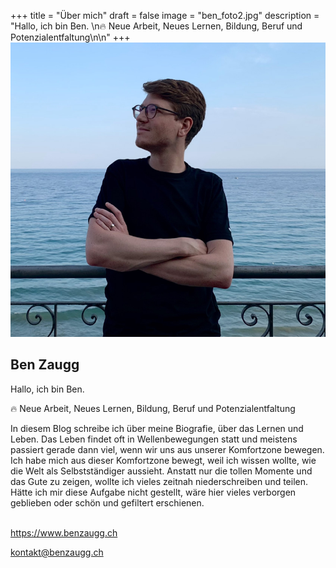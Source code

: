 +++
title = "Über mich"
draft = false
image = "ben_foto2.jpg"
description = "Hallo, ich bin Ben. \n🔥 Neue Arbeit, Neues Lernen, Bildung, Beruf und Potenzialentfaltung\n\n"
+++
![](ben_foto2.jpg)

## Ben Zaugg

Hallo, ich bin Ben. 

🔥 Neue Arbeit, Neues Lernen, Bildung, Beruf und Potenzialentfaltung

In diesem Blog schreibe ich über meine Biografie, über das Lernen und Leben. Das Leben findet oft in Wellenbewegungen statt und meistens passiert gerade dann viel, wenn wir uns aus unserer Komfortzone bewegen. Ich habe mich aus dieser Komfortzone bewegt, weil ich wissen wollte, wie die Welt als Selbstständiger aussieht. Anstatt nur die tollen Momente und das Gute zu zeigen, wollte ich vieles zeitnah niederschreiben und teilen. Hätte ich mir diese Aufgabe nicht gestellt, wäre hier vieles verborgen geblieben oder schön und gefiltert erschienen. 

 \
<https://www.benzaugg.ch>

kontakt@benzaugg.ch

[](https://www.benzaugg.ch)